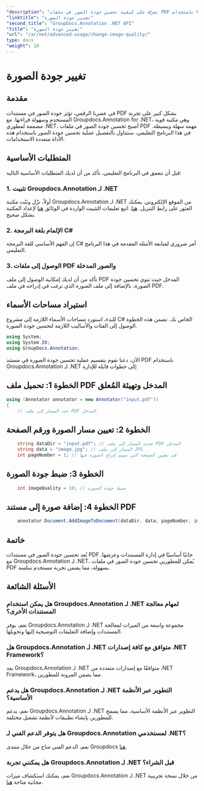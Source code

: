 ```yaml
---
"description": "تعرّف على كيفية تحسين جودة الصور في ملفات PDF باستخدام Groupdocs.Annotation لـ .NET. اتبع دليلنا خطوة بخطوة."
"linktitle": "تغيير جودة الصورة"
"second_title": "GroupDocs.Annotation .NET API"
"title": "تغيير جودة الصورة"
"url": "/ar/net/advanced-usage/change-image-quality/"
type: docs
"weight": 10
---
```


# تغيير جودة الصورة

## مقدمة
في عصرنا الرقمي، تؤثر جودة الصور في مستندات PDF بشكل كبير على تجربة المستخدم وسهولة قراءتها. مع Groupdocs.Annotation for .NET، وهي مكتبة قوية مصممة لمطوري .NET، أصبح تحسين جودة الصور في ملفات PDF مهمة سهلة وبسيطة. في هذا البرنامج التعليمي، سنتناول بالتفصيل عملية تحسين جودة الصور باستخدام هذه الأداة متعددة الاستخدامات.
## المتطلبات الأساسية
قبل أن نتعمق في البرنامج التعليمي، تأكد من أن لديك المتطلبات الأساسية التالية:
### 1. تثبيت Groupdocs.Annotation لـ .NET
أولاً، نزّل وثبّت مكتبة Groupdocs.Annotation لـ .NET من الموقع الإلكتروني. يمكنك العثور على رابط التنزيل. [هنا](https://releases.groupdocs.com/annotation/net/). اتبع تعليمات التثبيت الواردة في الوثائق [هنا](https://tutorials.groupdocs.com/annotation/net/) لإعداد المكتبة بشكل صحيح.
### 2. الإلمام بلغة البرمجة C#
إن الفهم الأساسي للغة البرمجة C# أمر ضروري لمتابعة الأمثلة المقدمة في هذا البرنامج التعليمي.
### 3. الوصول إلى ملفات PDF والصور المدخلة
تأكد من أن لديك إمكانية الوصول إلى ملف PDF المدخل حيث تنوي تحسين جودة الصورة، بالإضافة إلى ملف الصورة الذي ترغب في إدراجه في ملف PDF.

## استيراد مساحات الأسماء
للبدء، استورد مساحات الأسماء اللازمة إلى مشروع C# الخاص بك. تضمن هذه الخطوة الوصول إلى الفئات والأساليب اللازمة لتحسين جودة الصورة.

```csharp
using System;
using System.IO;
using GroupDocs.Annotation;
```

الآن، دعنا نقوم بتقسيم عملية تحسين جودة الصورة في مستند PDF باستخدام Groupdocs.Annotation لـ .NET إلى خطوات قابلة للإدارة:
## الخطوة 1: تحميل ملف PDF المدخل وتهيئة المُعلق
```csharp
using (Annotator annotator = new Annotator("input.pdf"))
{
    // حدد المسار إلى ملف PDF المدخل
```
## الخطوة 2: تعيين مسار الصورة ورقم الصفحة
```csharp
    string dataDir = "input.pdf"; // تحديد المسار إلى ملف PDF المدخل
    string data = "image.jpg"; // المسار إلى ملف JPG
    int pageNumber = 1; // قم بتعيين الصفحة التي سيتم إدراج الصورة فيها
```
## الخطوة 3: ضبط جودة الصورة
```csharp
    int imageQuality = 10; // ضبط جودة الصورة
```
## الخطوة 4: إضافة صورة إلى مستند PDF
```csharp
    annotator.Document.AddImageToDocument(dataDir, data, pageNumber, imageQuality);
```

## خاتمة
يُعد تحسين جودة الصور في مستندات PDF جانبًا أساسيًا في إدارة المستندات وعرضها. مع Groupdocs.Annotation لـ .NET، يُمكن للمطورين تحسين جودة الصور في ملفات PDF بسهولة، مما يضمن تجربة مستخدم سلسة.
## الأسئلة الشائعة
### هل يمكن استخدام Groupdocs.Annotation لـ .NET لمهام معالجة المستندات الأخرى؟
نعم، يوفر Groupdocs.Annotation لـ .NET مجموعة واسعة من الميزات لمعالجة المستندات وإضافة التعليقات التوضيحية إليها وتحويلها.
### هل Groupdocs.Annotation لـ .NET متوافق مع كافة إصدارات .NET Framework؟
يعد Groupdocs.Annotation لـ .NET متوافقًا مع إصدارات متعددة من .NET Framework، مما يضمن المرونة للمطورين.
### هل يدعم Groupdocs.Annotation لـ .NET التطوير عبر الأنظمة الأساسية؟
نعم، يدعم Groupdocs.Annotation لـ .NET التطوير عبر الأنظمة الأساسية، مما يسمح للمطورين بإنشاء تطبيقات لأنظمة تشغيل مختلفة.
### هل يتوفر الدعم الفني لـ Groupdocs.Annotation لمستخدمي .NET؟
نعم، الدعم الفني متاح من خلال منتدى Groupdocs [هنا](https://forum.groupdocs.com/c/annotation/10).
### هل يمكنني تجربة Groupdocs.Annotation لـ .NET قبل الشراء؟
نعم، يمكنك استكشاف ميزات Groupdocs.Annotation لـ .NET من خلال نسخة تجريبية مجانية متاحة [هنا](https://releases.groupdocs.com/).